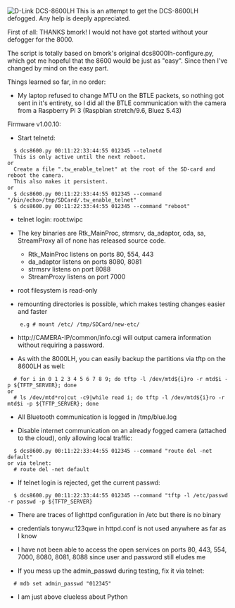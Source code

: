 ![D-Link DCS-8600LH](https://eu.dlink.com/uk/en/-/media/product-pages/dcs/8600lh/dcs_8600lh_left.png?h=1085&la=en-GB&w=550)
This is an attempt to get the DCS-8600LH defogged. Any help is deeply appreciated.

First of all: THANKS bmork! I would not have got started without your defogger for the 8000.

The script is totally based on bmork's original dcs8000lh-configure.py, which got me hopeful that the 8600 would be just as "easy". Since then I've changed by mind on the easy part.

Things learned so far, in no order:

* My laptop refused to change MTU on the BTLE packets, so nothing got sent in it's entirety, so I did all the BTLE communication with the camera from a Raspberry Pi 3 (Raspbian stretch/9.6, Bluez 5.43)

Firmware v1.00.10:

* Start telnetd: 
```
  $ dcs8600.py 00:11:22:33:44:55 012345 --telnetd
  This is only active until the next reboot.
or
  Create a file ".tw_enable_telnet" at the root of the SD-card and reboot the camera.
  This also makes it persistent.
or
  $ dcs8600.py 00:11:22:33:44:55 012345 --command "/bin/echo>/tmp/SDCard/.tw_enable_telnet"
  $ dcs8600.py 00:11:22:33:44:55 012345 --command "reboot"
```

* telnet login: root:twipc
  
* The key binaries are Rtk_MainProc, strmsrv, da_adaptor, cda, sa, StreamProxy all of none has released source code.
  * Rtk_MainProc listens on ports 80, 554, 443
  * da_adaptor listens on ports 8080, 8081
  * strmsrv listens on port 8088
  * StreamProxy listens on port 7000

* root filesystem is read-only
 
* remounting directories is possible, which makes testing changes easier and faster
```
    e.g # mount /etc/ /tmp/SDCard/new-etc/  
```

* http://CAMERA-IP/common/info.cgi will output camera information without requiring a password.

* As with the 8000LH, you can easily backup the partitions via tftp on the 8600LH as well:
```
  # for i in 0 1 2 3 4 5 6 7 8 9; do tftp -l /dev/mtd${i}ro -r mtd$i -p ${TFTP_SERVER}; done
or
  # ls /dev/mtd*ro|cut -c9|while read i; do tftp -l /dev/mtd${i}ro -r mtd$i -p ${TFTP_SERVER}; done
```
* All Bluetooth communication is logged in /tmp/blue.log

* Disable internet communication on an already fogged camera (attached to the cloud), only allowing local traffic:
```
  $ dcs8600.py 00:11:22:33:44:55 012345 --command "route del -net default"
or via telnet:
  # route del -net default
```
* If telnet login is rejected, get the current passwd:
```
  $ dcs8600.py 00:11:22:33:44:55 012345 --command "tftp -l /etc/passwd -r passwd -p ${TFTP_SERVER}
```
* There are traces of lighttpd configuration in /etc but there is no binary

* credentials tonywu:123qwe in httpd.conf is not used anywhere as far as I know

* I have not been able to access the open services on ports 80, 443, 554, 7000, 8080, 8081, 8088 since user and password still eludes me

* If you mess up the admin_passwd during testing, fix it via telnet:
```
  # mdb set admin_passwd "012345"
```
* I am just above clueless about Python
